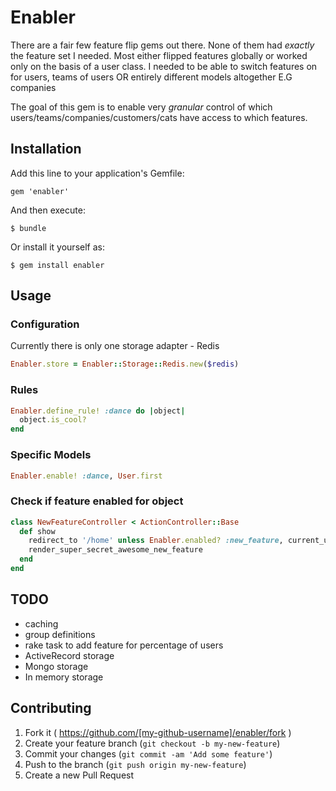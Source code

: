 # Enabler

There are a fair few feature flip gems out there. None of them had *exactly* the feature set I needed. Most either flipped features globally or worked only on the basis of a user class. I needed to be able to switch features on for users, teams of users OR entirely different models altogether E.G companies

The goal of this gem is to enable very *granular* control of which users/teams/companies/customers/cats have access to which features. 


## Installation

Add this line to your application's Gemfile:

    gem 'enabler'

And then execute:

    $ bundle

Or install it yourself as:

    $ gem install enabler

## Usage

### Configuration

Currently there is only one storage adapter - Redis

```Ruby
Enabler.store = Enabler::Storage::Redis.new($redis)
```

### Rules

```Ruby
Enabler.define_rule! :dance do |object|
  object.is_cool?
end
```

### Specific Models

```Ruby
Enabler.enable! :dance, User.first
```

### Check if feature enabled for object

```Ruby
class NewFeatureController < ActionController::Base
  def show
    redirect_to '/home' unless Enabler.enabled? :new_feature, current_user
    render_super_secret_awesome_new_feature
  end
end
```



## TODO
* caching
* group definitions
* rake task to add feature for percentage of users
* ActiveRecord storage
* Mongo storage
* In memory storage


## Contributing

1. Fork it ( https://github.com/[my-github-username]/enabler/fork )
2. Create your feature branch (`git checkout -b my-new-feature`)
3. Commit your changes (`git commit -am 'Add some feature'`)
4. Push to the branch (`git push origin my-new-feature`)
5. Create a new Pull Request
